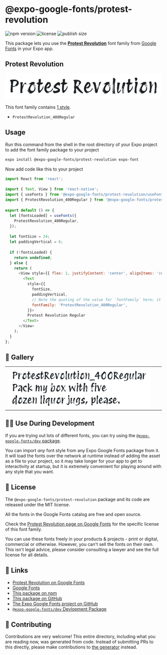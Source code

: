 # @expo-google-fonts/protest-revolution

![npm version](https://flat.badgen.net/npm/v/@expo-google-fonts/protest-revolution)
![license](https://flat.badgen.net/github/license/expo/google-fonts)
![publish size](https://flat.badgen.net/packagephobia/install/@expo-google-fonts/protest-revolution)

This package lets you use the [**Protest Revolution**](https://fonts.google.com/specimen/Protest+Revolution) font family from [Google Fonts](https://fonts.google.com/) in your Expo app.

## Protest Revolution

![Protest Revolution](./font-family.png)

This font family contains [1 style](#-gallery).

- `ProtestRevolution_400Regular`

## Usage

Run this command from the shell in the root directory of your Expo project to add the font family package to your project
```sh
expo install @expo-google-fonts/protest-revolution expo-font
```

Now add code like this to your project
```js
import React from 'react';

import { Text, View } from 'react-native';
import { useFonts } from '@expo-google-fonts/protest-revolution/useFonts';
import { ProtestRevolution_400Regular } from '@expo-google-fonts/protest-revolution/400Regular';

export default () => {
  let [fontsLoaded] = useFonts({
    ProtestRevolution_400Regular,
  });

  let fontSize = 24;
  let paddingVertical = 6;

  if (!fontsLoaded) {
    return undefined;
  } else {
    return (
      <View style={{ flex: 1, justifyContent: 'center', alignItems: 'center' }}>
        <Text
          style={{
            fontSize,
            paddingVertical,
            // Note the quoting of the value for `fontFamily` here; it expects a string!
            fontFamily: 'ProtestRevolution_400Regular',
          }}>
          Protest Revolution Regular
        </Text>
      </View>
    );
  }
};

```

## 🔡 Gallery


||||
|-|-|-|
|![ProtestRevolution_400Regular](.//400Regular/ProtestRevolution_400Regular.ttf.png)||||


## 👩‍💻 Use During Development

If you are trying out lots of different fonts, you can try using the [`@expo-google-fonts/dev` package](https://github.com/freeboub/google-fonts/tree/master/font-packages/dev#readme).

You can import *any* font style from any Expo Google Fonts package from it. It will load the fonts
over the network at runtime instead of adding the asset as a file to your project, so it may take longer
for your app to get to interactivity at startup, but it is extremely convenient
for playing around with any style that you want.

## 📖 License

The `@expo-google-fonts/protest-revolution` package and its code are released under the MIT license.

All the fonts in the Google Fonts catalog are free and open source.

Check the [Protest Revolution page on Google Fonts](https://fonts.google.com/specimen/Protest+Revolution) for the specific license of this font family.

You can use these fonts freely in your products & projects - print or digital, commercial or otherwise. However, you can't sell the fonts on their own. This isn't legal advice, please consider consulting a lawyer and see the full license for all details.

## 🔗 Links

- [Protest Revolution on Google Fonts](https://fonts.google.com/specimen/Protest+Revolution)
- [Google Fonts](https://fonts.google.com/)
- [This package on npm](https://www.npmjs.com/package/@expo-google-fonts/protest-revolution)
- [This package on GitHub](https://github.com/freeboub/google-fonts/tree/master/font-packages/protest-revolution)
- [The Expo Google Fonts project on GitHub](https://github.com/freeboub/google-fonts)
- [`@expo-google-fonts/dev` Devlopment Package](https://github.com/freeboub/google-fonts/tree/master/font-packages/dev)

## 🤝 Contributing

Contributions are very welcome! This entire directory, including what you are reading now, was generated from code. Instead of submitting PRs to this directly, please make contributions to [the generator](https://github.com/freeboub/google-fonts/tree/master/packages/generator) instead.
